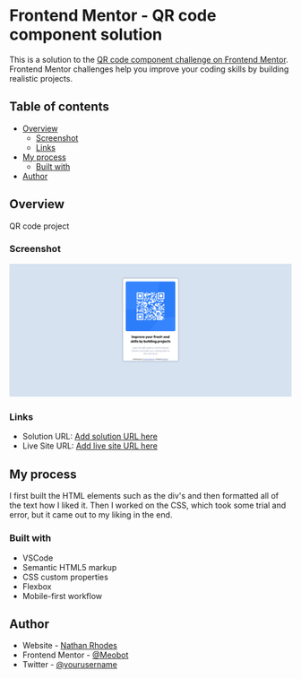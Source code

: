 # Frontend Mentor - QR code component solution

This is a solution to the [QR code component challenge on Frontend Mentor](https://www.frontendmentor.io/challenges/qr-code-component-iux_sIO_H). Frontend Mentor challenges help you improve your coding skills by building realistic projects. 

## Table of contents

- [Overview](#overview)
  - [Screenshot](#screenshot)
  - [Links](#links)
- [My process](#my-process)
  - [Built with](#built-with)
- [Author](#author)


## Overview
QR code project
### Screenshot

![](./images/screenshot.png)

### Links

- Solution URL: [Add solution URL here](https://your-solution-url.com)
- Live Site URL: [Add live site URL here](https://your-live-site-url.com)

## My process
I first built the HTML elements such as the div's and then formatted all of the text how I liked it. Then I worked on the CSS, which took some trial and error, but it came out to my liking in the end.

### Built with
- VSCode
- Semantic HTML5 markup
- CSS custom properties
- Flexbox
- Mobile-first workflow
## Author

- Website - [Nathan Rhodes](https://github.com/Meobot)
- Frontend Mentor - [@Meobot](https://www.frontendmentor.io/profile/Meobot)
- Twitter - [@yourusername](https://www.twitter.com/Nrhodes723)
